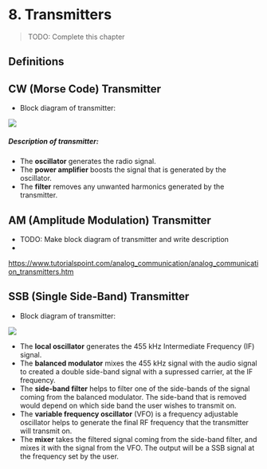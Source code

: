 # 8. Transmitters

> TODO: Complete this chapter

## Definitions


## CW (Morse Code) Transmitter

- Block diagram of transmitter:

![](img/cw_tx_block.png)

##### Description of transmitter:

- The **oscillator** generates the radio signal.
- The **power amplifier** boosts the signal that is generated by the oscillator.
- The **filter** removes any unwanted harmonics generated by the transmitter.

## AM (Amplitude Modulation) Transmitter

- TODO: Make block diagram of transmitter and write description
- 
https://www.tutorialspoint.com/analog_communication/analog_communication_transmitters.htm

## SSB (Single Side-Band) Transmitter

- Block diagram of transmitter:

![](img/ssb_trans_block.png)

- The **local oscillator** generates the 455 kHz Intermediate Frequency (IF) signal.
- The **balanced modulator** mixes the 455 kHz signal with the audio signal to created a double side-band signal with a supressed carrier, at the IF frequency.
- The **side-band filter** helps to filter one of the side-bands of the signal coming from the balanced modulator. The side-band that is removed would depend on which side band the user wishes to transmit on.
- The **variable frequency oscillator** (VFO) is a frequency adjustable oscillator helps to generate the final RF frequency that the transmitter will transmit on.
- The **mixer** takes the filtered signal coming from the side-band filter, and mixes it with the signal from the VFO. The output will be a SSB signal at the frequency set by the user. 

